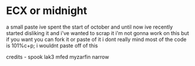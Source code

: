 # ECX or midnight
a small paste ive spent the start of october and until now ive recently started disliking it and i've wanted to scrap it
i'm not gonna work on this but if you want you can fork it or paste of it i dont really mind
most of the code is 101%c+p; i wouldnt paste off of this

credits -
spook
lak3
mfed
myzarfin
narrow
